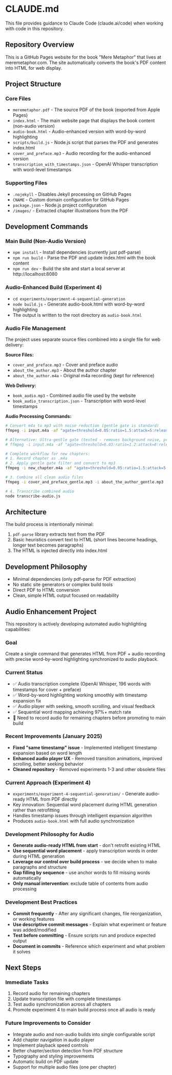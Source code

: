 # CLAUDE.md

This file provides guidance to Claude Code (claude.ai/code) when working with code in this repository.

## Repository Overview

This is a GitHub Pages website for the book "Mere Metaphor" that lives at meremetaphor.com. The site automatically converts the book's PDF content into HTML for web display.

## Project Structure

### Core Files
- `meremetaphor.pdf` - The source PDF of the book (exported from Apple Pages)
- `index.html` - The main website page that displays the book content (non-audio version)
- `audio-book.html` - Audio-enhanced version with word-by-word highlighting
- `scripts/build.js` - Node.js script that parses the PDF and generates index.html
- `cover_and_preface.mp3` - Audio recording for the audio-enhanced version
- `transcription_with_timestamps.json` - OpenAI Whisper transcription with word-level timestamps

### Supporting Files
- `.nojekyll` - Disables Jekyll processing on GitHub Pages
- `CNAME` - Custom domain configuration for GitHub Pages
- `package.json` - Node.js project configuration
- `/images/` - Extracted chapter illustrations from the PDF

## Development Commands

### Main Build (Non-Audio Version)
- `npm install` - Install dependencies (currently just pdf-parse)
- `npm run build` - Parse the PDF and update index.html with the book content
- `npm run dev` - Build the site and start a local server at http://localhost:8080

### Audio-Enhanced Build (Experiment 4)
- `cd experiments/experiment-4-sequential-generation`
- `node build.js` - Generate audio-book.html with word-by-word highlighting
- The output is written to the root directory as `audio-book.html`

### Audio File Management
The project uses separate source files combined into a single file for web delivery:

**Source Files:**
- `cover_and_preface.mp3` - Cover and preface audio
- `about_the_author.mp3` - About the author chapter
- `about_the_author.m4a` - Original m4a recording (kept for reference)

**Web Delivery:**
- `book_audio.mp3` - Combined audio file used by the website
- `book_audio_transcription.json` - Transcription with word-level timestamps

**Audio Processing Commands:**
```bash
# Convert m4a to mp3 with noise reduction (gentle gate is standard)
ffmpeg -i input.m4a -af "agate=threshold=0.05:ratio=1.5:attack=5:release=200" -codec:a libmp3lame -b:a 128k output.mp3

# Alternative: Ultra-gentle gate (tested - removes background noise, preserves more breathing)
# ffmpeg -i input.m4a -af "agate=threshold=0.03:ratio=1.2:attack=8:release=300" -codec:a libmp3lame -b:a 128k output_ultra_clean.mp3

# Complete workflow for new chapters:
# 1. Record chapter as .m4a
# 2. Apply gentle gate filter and convert to mp3
ffmpeg -i new_chapter.m4a -af "agate=threshold=0.05:ratio=1.5:attack=5:release=200" -codec:a libmp3lame -b:a 128k new_chapter.mp3

# 3. Combine all clean audio files 
ffmpeg -i cover_and_preface_gentle.mp3 -i about_the_author_gentle.mp3 -filter_complex "[0:0][1:0]concat=n=2:v=0:a=1" -c:a libmp3lame -b:a 128k book_audio.mp3

# 4. Transcribe combined audio
node transcribe-audio.js
```

## Architecture

The build process is intentionally minimal:
1. `pdf-parse` library extracts text from the PDF
2. Basic heuristics convert text to HTML (short lines become headings, longer text becomes paragraphs)
3. The HTML is injected directly into index.html

## Development Philosophy

- Minimal dependencies (only pdf-parse for PDF extraction)
- No static site generators or complex build tools
- Direct PDF to HTML conversion
- Clean, simple HTML output focused on readability

## Audio Enhancement Project

This repository is actively developing automated audio highlighting capabilities:

### Goal
Create a single command that generates HTML from PDF + audio recording with precise word-by-word highlighting synchronized to audio playback.

### Current Status
- ✅ Audio transcription complete (OpenAI Whisper, 196 words with timestamps for cover + preface)
- ✅ Word-by-word highlighting working smoothly with timestamp expansion fix
- ✅ Audio player with seeking, smooth scrolling, and visual feedback
- ✅ Sequential word mapping achieving 97%+ match rate
- 🚧 Need to record audio for remaining chapters before promoting to main build

### Recent Improvements (January 2025)
- **Fixed "same timestamp" issue** - Implemented intelligent timestamp expansion based on word length
- **Enhanced audio player UX** - Removed transition animations, improved scrolling, better seeking behavior
- **Cleaned repository** - Removed experiments 1-3 and other obsolete files

### Current Approach (Experiment 4)
- `experiments/experiment-4-sequential-generation/` - Generate audio-ready HTML from PDF directly
- Key innovation: Sequential word placement during HTML generation rather than retrofitting
- Handles timestamp issues through intelligent expansion algorithm
- Produces `audio-book.html` with full audio synchronization

### Development Philosophy for Audio
- **Generate audio-ready HTML from start** - don't retrofit existing HTML
- **Use sequential word placement** - apply transcription words in order during HTML generation  
- **Leverage our control over build process** - we decide when to make paragraphs and structure
- **Gap filling by sequence** - use anchor words to fill missing words automatically
- **Only manual intervention**: exclude table of contents from audio processing

### Development Best Practices
- **Commit frequently** - After any significant changes, file reorganization, or working features
- **Use descriptive commit messages** - Explain what experiment or feature was added/modified
- **Test before committing** - Ensure scripts run and produce expected output
- **Document in commits** - Reference which experiment and what problem it solves

## Next Steps

### Immediate Tasks
1. Record audio for remaining chapters
2. Update transcription file with complete timestamps
3. Test audio synchronization across all chapters
4. Promote experiment 4 to main build process once all audio is ready

### Future Improvements to Consider
- Integrate audio and non-audio builds into single configurable script
- Add chapter navigation in audio player
- Implement playback speed controls
- Better chapter/section detection from PDF structure  
- Typography and styling improvements
- Automatic build on PDF update
- Support for multiple audio files (one per chapter)